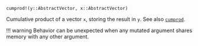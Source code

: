 ```
cumprod!(y::AbstractVector, x::AbstractVector)
```

Cumulative product of a vector `x`, storing the result in `y`. See also [`cumprod`](@ref).

!!! warning
    Behavior can be unexpected when any mutated argument shares memory with any other argument.

